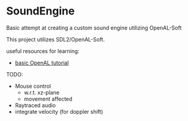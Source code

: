 # SoundEngine
 Basic attempt at creating a custom sound engine utilizing OpenAL-Soft
 
 This project utilizes SDL2/OpenAL-Soft. 

useful resources for learning:
- [basic OpenAL tutorial](youtube.com/watch?v=tmVRpNFP9ys)

TODO:
- Mouse control
	- w.r.t. xz-plane
	- movement affected
- Raytraced audio
- integrate velocity (for doppler shift)